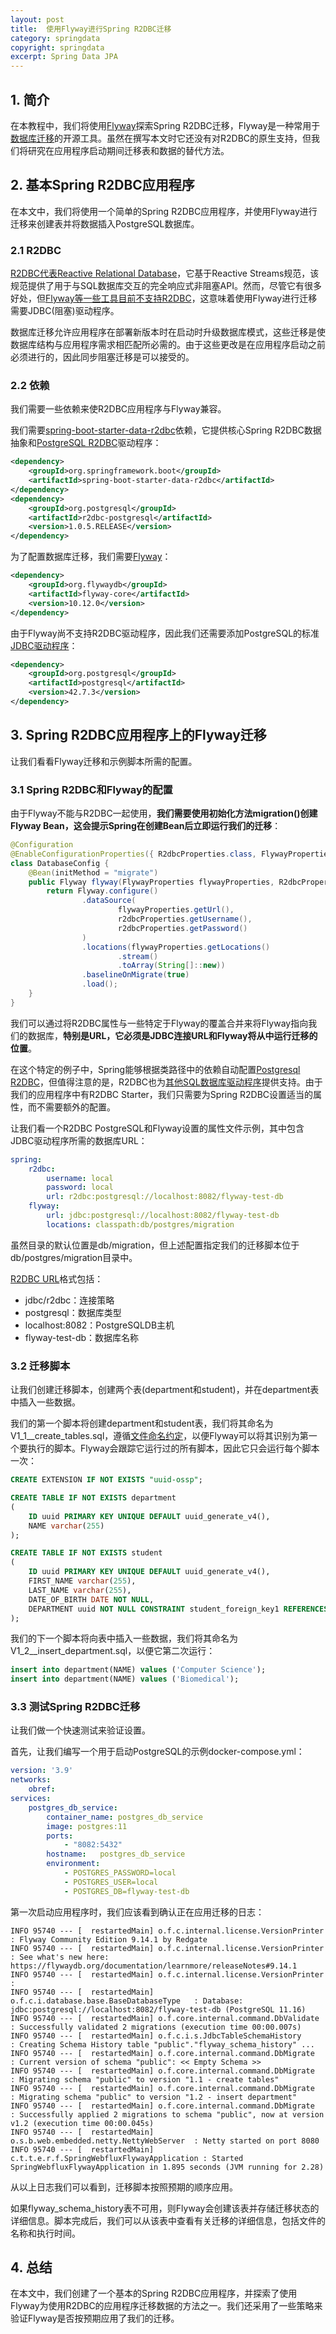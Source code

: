 ```yaml
---
layout: post
title:  使用Flyway进行Spring R2DBC迁移
category: springdata
copyright: springdata
excerpt: Spring Data JPA
---
```


## 1. 简介

在本教程中，我们将使用[Flyway](https://www.baeldung.com/flyway-migrations)探索Spring R2DBC迁移，Flyway是一种常用于[数据库迁移](https://www.baeldung.com/database-migrations-with-flyway)的开源工具。虽然在撰写本文时它还没有对R2DBC的原生支持，但我们将研究在应用程序启动期间迁移表和数据的替代方法。

## 2. 基本Spring R2DBC应用程序

在本文中，我们将使用一个简单的Spring R2DBC应用程序，并使用Flyway进行迁移来创建表并将数据插入PostgreSQL数据库。

### 2.1 R2DBC

[R2DBC代表Reactive Relational Database](https://www.baeldung.com/r2dbc)，它基于Reactive Streams规范，该规范提供了用于与SQL数据库交互的完全响应式非阻塞API。然而，尽管它有很多好处，但[Flyway等一些工具目前不支持R2DBC](https://github.com/flyway/flyway/issues/2502)，这意味着使用Flyway进行迁移需要JDBC(阻塞)驱动程序。

数据库迁移允许应用程序在部署新版本时在启动时升级数据库模式，这些迁移是使数据库结构与应用程序需求相匹配所必需的。由于这些更改是在应用程序启动之前必须进行的，因此同步阻塞迁移是可以接受的。

### 2.2 依赖

我们需要一些依赖来使R2DBC应用程序与Flyway兼容。

我们需要[spring-boot-starter-data-r2dbc](https://mvnrepository.com/artifact/org.springframework.boot/spring-boot-starter-data-r2dbc)依赖，它提供核心Spring R2DBC数据抽象和[PostgreSQL R2DBC](https://mvnrepository.com/artifact/io.r2dbc/r2dbc-postgresql)驱动程序：

```xml
<dependency>
    <groupId>org.springframework.boot</groupId>
    <artifactId>spring-boot-starter-data-r2dbc</artifactId>
</dependency>
<dependency>
    <groupId>org.postgresql</groupId>
    <artifactId>r2dbc-postgresql</artifactId>
    <version>1.0.5.RELEASE</version>
</dependency>
```

为了配置数据库迁移，我们需要[Flyway](https://mvnrepository.com/artifact/org.flywaydb/flyway-core)：

```xml
<dependency>
    <groupId>org.flywaydb</groupId>
    <artifactId>flyway-core</artifactId>
    <version>10.12.0</version>
</dependency>
```

由于Flyway尚不支持R2DBC驱动程序，因此我们还需要添加PostgreSQL的标准[JDBC驱动程序](https://mvnrepository.com/artifact/org.postgresql/postgresql)：

```xml
<dependency>
    <groupId>org.postgresql</groupId>
    <artifactId>postgresql</artifactId>
    <version>42.7.3</version>
</dependency>
```

## 3. Spring R2DBC应用程序上的Flyway迁移

让我们看看Flyway迁移和示例脚本所需的配置。

### 3.1 Spring R2DBC和Flyway的配置

由于Flyway不能与R2DBC一起使用，**我们需要使用初始化方法migration()创建Flyway Bean，这会提示Spring在创建Bean后立即运行我们的迁移**：

```java
@Configuration
@EnableConfigurationProperties({ R2dbcProperties.class, FlywayProperties.class })
class DatabaseConfig {
    @Bean(initMethod = "migrate")
    public Flyway flyway(FlywayProperties flywayProperties, R2dbcProperties r2dbcProperties) {
        return Flyway.configure()
                .dataSource(
                        flywayProperties.getUrl(),
                        r2dbcProperties.getUsername(),
                        r2dbcProperties.getPassword()
                )
                .locations(flywayProperties.getLocations()
                        .stream()
                        .toArray(String[]::new))
                .baselineOnMigrate(true)
                .load();
    }
}
```

我们可以通过将R2DBC属性与一些特定于Flyway的覆盖合并来将Flyway指向我们的数据库，**特别是URL，它必须是JDBC连接URL和Flyway将从中运行迁移的位置**。

在这个特定的例子中，Spring能够根据类路径中的依赖自动配置[Postgresql R2DBC](https://github.com/pgjdbc/r2dbc-postgresql)，但值得注意的是，R2DBC也为[其他SQL数据库驱动程序](https://docs.spring.io/spring-data/relational/reference/r2dbc/getting-started.html#r2dbc.dialects)提供支持。由于我们的应用程序中有R2DBC Starter，我们只需要为Spring R2DBC设置适当的属性，而不需要额外的配置。

让我们看一个R2DBC PostgreSQL和Flyway设置的属性文件示例，其中包含JDBC驱动程序所需的数据库URL：

```yaml
spring:
    r2dbc:
        username: local
        password: local
        url: r2dbc:postgresql://localhost:8082/flyway-test-db
    flyway:
        url: jdbc:postgresql://localhost:8082/flyway-test-db
        locations: classpath:db/postgres/migration
```

虽然目录的默认位置是db/migration，但上述配置指定我们的迁移脚本位于db/postgres/migration目录中。

[R2DBC URL](https://r2dbc.io/spec/0.8.1.RELEASE/api/io/r2dbc/spi/ConnectionFactories.html)格式包括：

- jdbc/r2dbc：连接策略
- postgresql：数据库类型
- localhost:8082：PostgreSQLDB主机
- flyway-test-db：数据库名称

### 3.2 迁移脚本

让我们创建迁移脚本，创建两个表(department和student)，并在department表中插入一些数据。

我们的第一个脚本将创建department和student表，我们将其命名为V1_1__create_tables.sql，遵循[文件命名约定](https://www.baeldung.com/database-migrations-with-flyway#3-define-first-migration)，以便Flyway可以将其识别为第一个要执行的脚本。Flyway会跟踪它运行过的所有脚本，因此它只会运行每个脚本一次：

```sql
CREATE EXTENSION IF NOT EXISTS "uuid-ossp";

CREATE TABLE IF NOT EXISTS department
(
    ID uuid PRIMARY KEY UNIQUE DEFAULT uuid_generate_v4(),
    NAME varchar(255)
);

CREATE TABLE IF NOT EXISTS student
(
    ID uuid PRIMARY KEY UNIQUE DEFAULT uuid_generate_v4(),
    FIRST_NAME varchar(255),
    LAST_NAME varchar(255),
    DATE_OF_BIRTH DATE NOT NULL,
    DEPARTMENT uuid NOT NULL CONSTRAINT student_foreign_key1 REFERENCES department (ID)
);
```

我们的下一个脚本将向表中插入一些数据，我们将其命名为V1_2__insert_department.sql，以便它第二次运行：

```sql
insert into department(NAME) values ('Computer Science');
insert into department(NAME) values ('Biomedical');
```

### 3.3 测试Spring R2DBC迁移

让我们做一个快速测试来验证设置。

首先，让我们编写一个用于启动PostgreSQL的示例docker-compose.yml：

```yaml
version: '3.9'
networks:
    obref:
services:
    postgres_db_service:
        container_name: postgres_db_service
        image: postgres:11
        ports:
            - "8082:5432"
        hostname:   postgres_db_service
        environment:
            - POSTGRES_PASSWORD=local
            - POSTGRES_USER=local
            - POSTGRES_DB=flyway-test-db
```

第一次启动应用程序时，我们应该看到确认正在应用迁移的日志：

```text
INFO 95740 --- [  restartedMain] o.f.c.internal.license.VersionPrinter    : Flyway Community Edition 9.14.1 by Redgate
INFO 95740 --- [  restartedMain] o.f.c.internal.license.VersionPrinter    : See what's new here: https://flywaydb.org/documentation/learnmore/releaseNotes#9.14.1
INFO 95740 --- [  restartedMain] o.f.c.internal.license.VersionPrinter    : 
INFO 95740 --- [  restartedMain] o.f.c.i.database.base.BaseDatabaseType   : Database: jdbc:postgresql://localhost:8082/flyway-test-db (PostgreSQL 11.16)
INFO 95740 --- [  restartedMain] o.f.core.internal.command.DbValidate     : Successfully validated 2 migrations (execution time 00:00.007s)
INFO 95740 --- [  restartedMain] o.f.c.i.s.JdbcTableSchemaHistory         : Creating Schema History table "public"."flyway_schema_history" ...
INFO 95740 --- [  restartedMain] o.f.core.internal.command.DbMigrate      : Current version of schema "public": << Empty Schema >>
INFO 95740 --- [  restartedMain] o.f.core.internal.command.DbMigrate      : Migrating schema "public" to version "1.1 - create tables"
INFO 95740 --- [  restartedMain] o.f.core.internal.command.DbMigrate      : Migrating schema "public" to version "1.2 - insert department"
INFO 95740 --- [  restartedMain] o.f.core.internal.command.DbMigrate      : Successfully applied 2 migrations to schema "public", now at version v1.2 (execution time 00:00.045s)
INFO 95740 --- [  restartedMain] o.s.b.web.embedded.netty.NettyWebServer  : Netty started on port 8080
INFO 95740 --- [  restartedMain] c.t.t.e.r.f.SpringWebfluxFlywayApplication : Started SpringWebfluxFlywayApplication in 1.895 seconds (JVM running for 2.28)
```

从以上日志我们可以看到，迁移脚本按照预期的顺序应用。

如果flyway_schema_history表不可用，则Flyway会创建该表并存储迁移状态的详细信息。脚本完成后，我们可以从该表中查看有关迁移的详细信息，包括文件的名称和执行时间。

## 4. 总结

在本文中，我们创建了一个基本的Spring R2DBC应用程序，并探索了使用Flyway为使用R2DBC的应用程序迁移数据的方法之一。我们还采用了一些策略来验证Flyway是否按预期应用了我们的迁移。